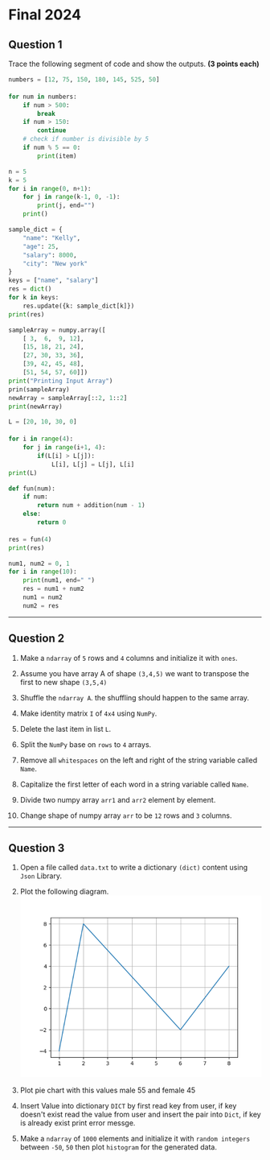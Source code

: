# Final 2024

## Question 1
Trace the following segment of code and show the outputs. **(3 points each)**


```python
numbers = [12, 75, 150, 180, 145, 525, 50]

for num in numbers:
    if num > 500:
        break
    if num > 150:
        continue
    # check if number is divisible by 5
    if num % 5 == 0:
        print(item)
```

```python
n = 5
k = 5
for i in range(0, n+1):
    for j in range(k-1, 0, -1):
        print(j, end="")
    print()
```

```python
sample_dict = {
    "name": "Kelly",
    "age": 25,
    "salary": 8000,
    "city": "New york"
}
keys = ["name", "salary"]
res = dict()
for k in keys:
    res.update({k: sample_dict[k]})
print(res)
```

```python
sampleArray = numpy.array([
    [ 3,  6,  9, 12],
    [15, 18, 21, 24],
    [27, 30, 33, 36],
    [39, 42, 45, 48],
    [51, 54, 57, 60]])
print("Printing Input Array")
prin(sampleArray)
newArray = sampleArray[::2, 1::2]
print(newArray)
```

```python
L = [20, 10, 30, 0]

for i in range(4):
    for j in range(i+1, 4):
        if(L[i] > L[j]):
            L[i], L[j] = L[j], L[i]
print(L)
```

```python
def fun(num):
    if num:
        return num + addition(num - 1)
    else:
        return 0

res = fun(4)
print(res)
```

```python
num1, num2 = 0, 1
for i in range(10):
    print(num1, end=" ")
    res = num1 + num2
    num1 = num2
    num2 = res
```

---

## Question 2

1. Make a `ndarray` of `5` rows and `4` columns and initialize it with `ones`.

2. Assume you have array A of shape `(3,4,5)` we want to transpose the first to new shape `(3,5,4)`

3. Shuffle the `ndarray A`. the shuffling should happen to the same array.

4. Make identity matrix `I` of `4x4` using `NumPy`.

5. Delete the last item in list `L`.

6. Split the `NumPy` base on `rows` to `4` arrays.

7. Remove all `whitespaces` on the left and right of the string variable called `Name`.

8. Capitalize the first letter of each word in a string variable called `Name`.

9. Divide two numpy array `arr1` and `arr2` element by element.

10. Change shape of numpy array `arr` to be `12` rows and `3` columns.



---

## Question 3

1. Open a file called `data.txt` to write a dictionary `(dict)` content using `Json` Library.

2. Plot the following diagram.
![plot](Q3_ii_2024.png)

3. Plot pie chart with this values male 55 and female 45

4. Insert Value into dictionary `DICT` by first read key from user, if key doesn't exist read the value from user and insert the pair into `Dict`, if key is already exist print error messge.

5. Make a `ndarray` of `1000` elements and initialize it with `random integers` between `-50`, `50` then plot `histogram` for the generated data.
